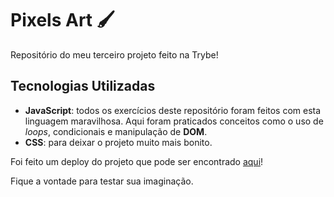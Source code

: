 # Pixels Art 🖌️

Repositório do meu terceiro projeto feito na Trybe!

## Tecnologias Utilizadas

- __JavaScript__: todos os exercícios deste repositório foram feitos com esta linguagem maravilhosa. Aqui foram praticados conceitos como o uso de _loops_, condicionais e manipulação de __DOM__.
- __CSS__: para deixar o projeto muito mais bonito.

Foi feito um deploy do projeto que pode ser encontrado [aqui](luccas-pixels-art.vercel.app/)!

Fique a vontade para testar sua imaginação.